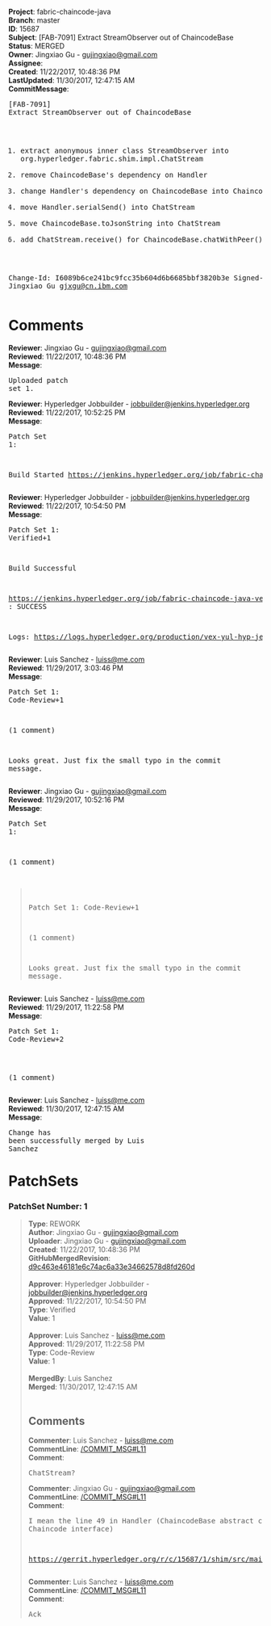 <strong>Project</strong>: fabric-chaincode-java<br><strong>Branch</strong>: master<br><strong>ID</strong>: 15687<br><strong>Subject</strong>: [FAB-7091] Extract StreamObserver out of ChaincodeBase<br><strong>Status</strong>: MERGED<br><strong>Owner</strong>: Jingxiao Gu - gujingxiao@gmail.com<br><strong>Assignee</strong>:<br><strong>Created</strong>: 11/22/2017, 10:48:36 PM<br><strong>LastUpdated</strong>: 11/30/2017, 12:47:15 AM<br><strong>CommitMessage</strong>:<br><pre>[FAB-7091] Extract StreamObserver out of ChaincodeBase

1. extract anonymous inner class StreamObserver into org.hyperledger.fabric.shim.impl.ChatStream
2. remove ChaincodeBase's dependency on Handler
3. change Handler's dependency on ChaincodeBase into Chaincode
4. move Handler.serialSend() into ChatStream
5. move ChaincodeBase.toJsonString into ChatStream
6. add ChatStream.receive() for ChaincodeBase.chatWithPeer()

Change-Id: I6089b6ce241bc9fcc35b604d6b6685bbf3820b3e
Signed-off-by: Jingxiao Gu <gjxgu@cn.ibm.com>
</pre><h1>Comments</h1><strong>Reviewer</strong>: Jingxiao Gu - gujingxiao@gmail.com<br><strong>Reviewed</strong>: 11/22/2017, 10:48:36 PM<br><strong>Message</strong>: <pre>Uploaded patch set 1.</pre><strong>Reviewer</strong>: Hyperledger Jobbuilder - jobbuilder@jenkins.hyperledger.org<br><strong>Reviewed</strong>: 11/22/2017, 10:52:25 PM<br><strong>Message</strong>: <pre>Patch Set 1:

Build Started https://jenkins.hyperledger.org/job/fabric-chaincode-java-verify-x86_64/41/</pre><strong>Reviewer</strong>: Hyperledger Jobbuilder - jobbuilder@jenkins.hyperledger.org<br><strong>Reviewed</strong>: 11/22/2017, 10:54:50 PM<br><strong>Message</strong>: <pre>Patch Set 1: Verified+1

Build Successful 

https://jenkins.hyperledger.org/job/fabric-chaincode-java-verify-x86_64/41/ : SUCCESS

Logs: https://logs.hyperledger.org/production/vex-yul-hyp-jenkins-3/fabric-chaincode-java-verify-x86_64/41</pre><strong>Reviewer</strong>: Luis Sanchez - luiss@me.com<br><strong>Reviewed</strong>: 11/29/2017, 3:03:46 PM<br><strong>Message</strong>: <pre>Patch Set 1: Code-Review+1

(1 comment)

Looks great. Just fix the small typo in the commit message.</pre><strong>Reviewer</strong>: Jingxiao Gu - gujingxiao@gmail.com<br><strong>Reviewed</strong>: 11/29/2017, 10:52:16 PM<br><strong>Message</strong>: <pre>Patch Set 1:

(1 comment)

> Patch Set 1: Code-Review+1
> 
> (1 comment)
> 
> Looks great. Just fix the small typo in the commit message.</pre><strong>Reviewer</strong>: Luis Sanchez - luiss@me.com<br><strong>Reviewed</strong>: 11/29/2017, 11:22:58 PM<br><strong>Message</strong>: <pre>Patch Set 1: Code-Review+2

(1 comment)</pre><strong>Reviewer</strong>: Luis Sanchez - luiss@me.com<br><strong>Reviewed</strong>: 11/30/2017, 12:47:15 AM<br><strong>Message</strong>: <pre>Change has been successfully merged by Luis Sanchez</pre><h1>PatchSets</h1><h3>PatchSet Number: 1</h3><blockquote><strong>Type</strong>: REWORK<br><strong>Author</strong>: Jingxiao Gu - gujingxiao@gmail.com<br><strong>Uploader</strong>: Jingxiao Gu - gujingxiao@gmail.com<br><strong>Created</strong>: 11/22/2017, 10:48:36 PM<br><strong>GitHubMergedRevision</strong>: [d9c463e46181e6c74ac6a33e34662578d8fd260d](https://github.com/hyperledger-gerrit-archive/fabric-chaincode-java/commit/d9c463e46181e6c74ac6a33e34662578d8fd260d)<br><br><strong>Approver</strong>: Hyperledger Jobbuilder - jobbuilder@jenkins.hyperledger.org<br><strong>Approved</strong>: 11/22/2017, 10:54:50 PM<br><strong>Type</strong>: Verified<br><strong>Value</strong>: 1<br><br><strong>Approver</strong>: Luis Sanchez - luiss@me.com<br><strong>Approved</strong>: 11/29/2017, 11:22:58 PM<br><strong>Type</strong>: Code-Review<br><strong>Value</strong>: 1<br><br><strong>MergedBy</strong>: Luis Sanchez<br><strong>Merged</strong>: 11/30/2017, 12:47:15 AM<br><br><h2>Comments</h2><strong>Commenter</strong>: Luis Sanchez - luiss@me.com<br><strong>CommentLine</strong>: [/COMMIT_MSG#L11](https://github.com/hyperledger-gerrit-archive/fabric-chaincode-java/blob/d9c463e46181e6c74ac6a33e34662578d8fd260d//COMMIT_MSG#L11)<br><strong>Comment</strong>: <pre>ChatStream?</pre><strong>Commenter</strong>: Jingxiao Gu - gujingxiao@gmail.com<br><strong>CommentLine</strong>: [/COMMIT_MSG#L11](https://github.com/hyperledger-gerrit-archive/fabric-chaincode-java/blob/d9c463e46181e6c74ac6a33e34662578d8fd260d//COMMIT_MSG#L11)<br><strong>Comment</strong>: <pre>I mean the line 49 in Handler (ChaincodeBase abstract class -> Chaincode interface)

https://gerrit.hyperledger.org/r/c/15687/1/shim/src/main/java/org/hyperledger/fabric/shim/impl/Handler.java#49</pre><strong>Commenter</strong>: Luis Sanchez - luiss@me.com<br><strong>CommentLine</strong>: [/COMMIT_MSG#L11](https://github.com/hyperledger-gerrit-archive/fabric-chaincode-java/blob/d9c463e46181e6c74ac6a33e34662578d8fd260d//COMMIT_MSG#L11)<br><strong>Comment</strong>: <pre>Ack</pre></blockquote>